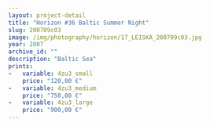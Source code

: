 ```yaml
---
layout: project-detail
title: "Horizon #36 Baltic Summer Night"
slug: 200709c03
image: /img/photography/horizon/17_LEISKA_200709c03.jpg
year: 2007
archive_id: ""
description: "Baltic Sea"
prints: 
-   variable: 4zu3_small
    price: "120,00 €"
-   variable: 4zu3_medium
    price: "750,00 €"
-   variable: 4zu3_large
    price: "900,00 €"
---
```

